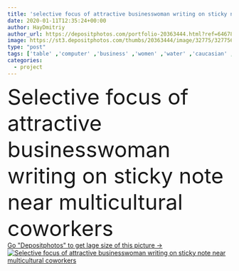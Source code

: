 ```yaml
---
title: 'selective focus of attractive businesswoman writing on sticky note near multicultural coworkers '
date: 2020-01-11T12:35:24+00:00
author: HayDmitriy
author_url: https://depositphotos.com/portfolio-20363444.html?ref=64678756
image: https://st3.depositphotos.com/thumbs/20363444/image/32775/327756956/api_thumb_450.jpg?forcejpeg=true
type: "post"
tags: ['table' ,'computer' ,'business' ,'women' ,'water' ,'caucasian' ,'girls' ,'european' ,'connection' ,'technology' ,'Men' ,'office' ,'communication' ,'wireless' ,'laptop' ,'pen' ,'together' ,'togetherness' ,'indoors' ,'project' ,'asian' ,'profession' ,'drinks' ,'attractive' ,'gadget' ,'workplace' ,'workspace' ,'write' ,'businessmen' ,'businesspeople' ,'colleagues' ,'coworkers' ,'beverages' ,'businesswomen' ,'multicultural' ,'multiethnic' ,'scrum' ,'professional occupation' ,'selective focus' ,'young adult' ,'mixed race' ,'Sticky Notes' ,'four people' ,'Casual Business' ,'bi racial' ,'coffee to go' ,'digital device' ,'Scrum master' ]
categories: 
  - project
---
```

<div aling="center">
            <font size="60"> Selective focus of attractive businesswoman writing on sticky note near multicultural coworkers</font>   
</div>
<div>
    <a href='https://depositphotos.com/327756956/stock-photo-selective-focus-attractive-businesswoman-writing.html?ref=64678756' target=_blank > Go "Depositphotos" to get lage size of this picture ->
        <img href='https://depositphotos.com/327756956/stock-photo-selective-focus-attractive-businesswoman-writing.html?ref=64678756' src='https://st3.depositphotos.com/20363444/32775/i/950/depositphotos_327756956-stock-photo-selective-focus-attractive-businesswoman-writing.jpg?forcejpeg=true' alt='Selective focus of attractive businesswoman writing on sticky note near multicultural coworkers' >
    </a>
</div>
